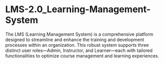 # LMS-2.0_Learning-Management-System
The LMS (Learning Management System) is a comprehensive platform designed to streamline and enhance the training and development processes within an organization. This robust system supports three distinct user roles—Admin, Instructor, and Learner—each with tailored functionalities to optimize course management and learning experiences.

